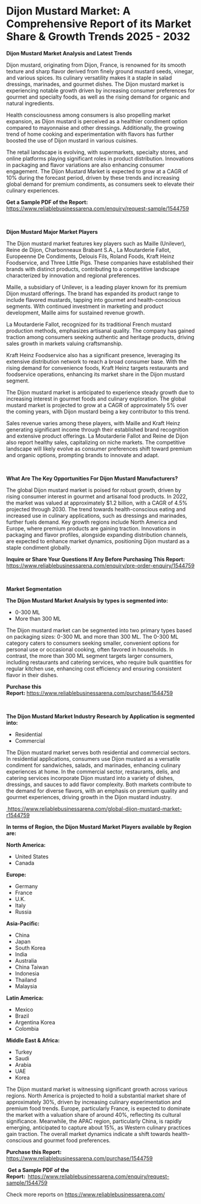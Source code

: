 <p><h1>Dijon Mustard Market: A Comprehensive Report of its Market Share & Growth Trends 2025 - 2032</h1></p><p><strong>Dijon Mustard Market Analysis and Latest Trends</strong></p>
<p><p>Dijon mustard, originating from Dijon, France, is renowned for its smooth texture and sharp flavor derived from finely ground mustard seeds, vinegar, and various spices. Its culinary versatility makes it a staple in salad dressings, marinades, and gourmet dishes. The Dijon mustard market is experiencing notable growth driven by increasing consumer preferences for gourmet and specialty foods, as well as the rising demand for organic and natural ingredients.</p><p>Health consciousness among consumers is also propelling market expansion, as Dijon mustard is perceived as a healthier condiment option compared to mayonnaise and other dressings. Additionally, the growing trend of home cooking and experimentation with flavors has further boosted the use of Dijon mustard in various cuisines.</p><p>The retail landscape is evolving, with supermarkets, specialty stores, and online platforms playing significant roles in product distribution. Innovations in packaging and flavor variations are also enhancing consumer engagement. The Dijon Mustard Market is expected to grow at a CAGR of 10% during the forecast period, driven by these trends and increasing global demand for premium condiments, as consumers seek to elevate their culinary experiences.</p></p>
<p><strong>Get a Sample PDF of the Report:&nbsp;</strong> <a href="https://www.reliablebusinessarena.com/enquiry/request-sample/1544759?utm_campaign=2262&utm_medium=2&utm_source=Github&utm_content=ia&utm_term=14022025&utm_id=dijon-mustard">https://www.reliablebusinessarena.com/enquiry/request-sample/1544759</a></p>
<p>&nbsp;</p>
<p><strong>Dijon Mustard Major Market Players</strong></p>
<p><p>The Dijon mustard market features key players such as Maille (Unilever), Reine de Dijon, Charbonneaux Brabant S.A., La Moutarderie Fallot, Europeenne De Condiments, Delouis Fils, Roland Foods, Kraft Heinz Foodservice, and Three Little Pigs. These companies have established their brands with distinct products, contributing to a competitive landscape characterized by innovation and regional preferences.</p><p>Maille, a subsidiary of Unilever, is a leading player known for its premium Dijon mustard offerings. The brand has expanded its product range to include flavored mustards, tapping into gourmet and health-conscious segments. With continued investment in marketing and product development, Maille aims for sustained revenue growth.</p><p>La Moutarderie Fallot, recognized for its traditional French mustard production methods, emphasizes artisanal quality. The company has gained traction among consumers seeking authentic and heritage products, driving sales growth in markets valuing craftsmanship.</p><p>Kraft Heinz Foodservice also has a significant presence, leveraging its extensive distribution network to reach a broad consumer base. With the rising demand for convenience foods, Kraft Heinz targets restaurants and foodservice operations, enhancing its market share in the Dijon mustard segment.</p><p>The Dijon mustard market is anticipated to experience steady growth due to increasing interest in gourmet foods and culinary exploration. The global mustard market is projected to grow at a CAGR of approximately 5% over the coming years, with Dijon mustard being a key contributor to this trend.</p><p>Sales revenue varies among these players, with Maille and Kraft Heinz generating significant income through their established brand recognition and extensive product offerings. La Moutarderie Fallot and Reine de Dijon also report healthy sales, capitalizing on niche markets. The competitive landscape will likely evolve as consumer preferences shift toward premium and organic options, prompting brands to innovate and adapt.</p></p>
<p>&nbsp;</p>
<p><strong>What Are The Key Opportunities For Dijon Mustard Manufacturers?</strong></p>
<p><p>The global Dijon mustard market is poised for robust growth, driven by rising consumer interest in gourmet and artisanal food products. In 2022, the market was valued at approximately $1.2 billion, with a CAGR of 4.5% projected through 2030. The trend towards health-conscious eating and increased use in culinary applications, such as dressings and marinades, further fuels demand. Key growth regions include North America and Europe, where premium products are gaining traction. Innovations in packaging and flavor profiles, alongside expanding distribution channels, are expected to enhance market dynamics, positioning Dijon mustard as a staple condiment globally.</p></p>
<p><strong>Inquire or Share Your Questions If Any Before Purchasing This Report:</strong> <a href="https://www.reliablebusinessarena.com/enquiry/pre-order-enquiry/1544759?utm_campaign=2262&utm_medium=2&utm_source=Github&utm_content=ia&utm_term=14022025&utm_id=dijon-mustard">https://www.reliablebusinessarena.com/enquiry/pre-order-enquiry/1544759</a></p>
<p>&nbsp;</p>
<p><strong>Market Segmentation</strong></p>
<p><strong>The Dijon Mustard Market Analysis by types is segmented into:</strong></p>
<p><ul><li>0-300 ML</li><li>More than 300 ML</li></ul></p>
<p><p>The Dijon mustard market can be segmented into two primary types based on packaging sizes: 0-300 ML and more than 300 ML. The 0-300 ML category caters to consumers seeking smaller, convenient options for personal use or occasional cooking, often favored in households. In contrast, the more than 300 ML segment targets larger consumers, including restaurants and catering services, who require bulk quantities for regular kitchen use, enhancing cost efficiency and ensuring consistent flavor in their dishes.</p></p>
<p><strong>Purchase this Report:&nbsp;</strong><a href="https://www.reliablebusinessarena.com/purchase/1544759?utm_campaign=2262&utm_medium=2&utm_source=Github&utm_content=ia&utm_term=14022025&utm_id=dijon-mustard">https://www.reliablebusinessarena.com/purchase/1544759</a></p>
<p>&nbsp;</p>
<p><strong>The Dijon Mustard Market Industry Research by Application is segmented into:</strong></p>
<p><ul><li>Residential</li><li>Commercial</li></ul></p>
<p><p>The Dijon mustard market serves both residential and commercial sectors. In residential applications, consumers use Dijon mustard as a versatile condiment for sandwiches, salads, and marinades, enhancing culinary experiences at home. In the commercial sector, restaurants, delis, and catering services incorporate Dijon mustard into a variety of dishes, dressings, and sauces to add flavor complexity. Both markets contribute to the demand for diverse flavors, with an emphasis on premium quality and gourmet experiences, driving growth in the Dijon mustard industry.</p></p>
<p><a href="https://www.reliablebusinessarena.com/global-dijon-mustard-market-r1544759?utm_campaign=2262&utm_medium=2&utm_source=Github&utm_content=ia&utm_term=14022025&utm_id=dijon-mustard">&nbsp;https://www.reliablebusinessarena.com/global-dijon-mustard-market-r1544759</a></p>
<p><strong>In terms of Region, the Dijon Mustard Market Players available by Region are:</strong></p>
<p>
    <p> <strong> North America: </strong>
        <ul>
            <li>United States</li>
            <li>Canada</li>
        </ul>
        </p> 
    <p> <strong> Europe: </strong>
        <ul>
            <li>Germany</li>
            <li>France</li>
            <li>U.K.</li>
            <li>Italy</li>
            <li>Russia</li>
        </ul>
        </p> 
    <p> <strong> Asia-Pacific: </strong>
        <ul>
            <li>China</li>
            <li>Japan</li>
            <li>South Korea</li>
            <li>India</li>
            <li>Australia</li>
            <li>China Taiwan</li>
            <li>Indonesia</li>
            <li>Thailand</li>
            <li>Malaysia</li>
        </ul>
        </p> 
    <p> <strong> Latin America: </strong>
        <ul>
            <li>Mexico</li>
            <li>Brazil</li>
            <li>Argentina Korea</li>
            <li>Colombia</li>
        </ul>
        </p> 
    <p> <strong> Middle East & Africa: </strong>
        <ul>
            <li>Turkey</li>
            <li>Saudi</li>
            <li>Arabia</li>
            <li>UAE</li>
            <li>Korea</li>
        </ul>
    </p>
    </p>
<p><p>The Dijon mustard market is witnessing significant growth across various regions. North America is projected to hold a substantial market share of approximately 30%, driven by increasing culinary experimentation and premium food trends. Europe, particularly France, is expected to dominate the market with a valuation share of around 40%, reflecting its cultural significance. Meanwhile, the APAC region, particularly China, is rapidly emerging, anticipated to capture about 15%, as Western culinary practices gain traction. The overall market dynamics indicate a shift towards health-conscious and gourmet food preferences.</p></p>
<p><strong>Purchase this Report: </strong><a href="https://www.reliablebusinessarena.com/purchase/1544759?utm_campaign=2262&utm_medium=2&utm_source=Github&utm_content=ia&utm_term=14022025&utm_id=dijon-mustard">https://www.reliablebusinessarena.com/purchase/1544759</a></p>
<p>&nbsp;<strong>Get a Sample PDF of the Report:&nbsp;&nbsp;</strong><a href="https://www.reliablebusinessarena.com/enquiry/request-sample/1544759?utm_campaign=2262&utm_medium=2&utm_source=Github&utm_content=ia&utm_term=14022025&utm_id=dijon-mustard">https://www.reliablebusinessarena.com/enquiry/request-sample/1544759</a></p>
<p><strong></strong></p>
<p>Check more reports on <a href="https://www.reliablebusinessarena.com/?utm_campaign=2262&utm_medium=2&utm_source=Github&utm_content=ia&utm_term=14022025&utm_id=dijon-mustard">https://www.reliablebusinessarena.com/</a></p>